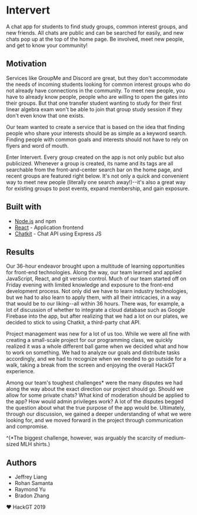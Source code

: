 # Intervert

A chat app for students to find study groups, common interest groups, and new friends. All chats are public and can be searched for easily, and new chats pop up at the top of the home page. Be involved, meet new people, and get to know your community!

## Motivation

Services like GroupMe and Discord are great, but they don't accommodate the needs of incoming students looking for common interest groups who do not already have connections in the community. To meet new people, you have to already know people, people who are willing to open the gates into their groups. But that one transfer student wanting to study for their first linear algebra exam won't be able to join that group study session if they don't even know that one exists.

Our team wanted to create a service that is based on the idea that finding people who share your interests should be as simple as a keyword search. Finding people with common goals and interests should not have to rely on flyers and word of mouth.

Enter Intervert. Every group created on the app is not only public but also publicized. Whenever a group is created, its name and its tags are all searchable from the front-and-center search bar on the home page, and recent groups are featured right below. It's not only a quick and convenient way to meet new people (literally one search away!)--it's also a great way for existing groups to post events, expand membership, and gain exposure.

## Built with

- [Node.js](https://nodejs.org/en) and npm
- [React](https://reactjs.org) - Application frontend
- [Chatkit](https://pusher.com/chatkit) - Chat API using Express JS

## Results

Our 36-hour endeavor brought upon a multitude of learning opportunities for front-end technologies. Along the way, our team learned and applied JavaScript, React, and git version control. Much of our team started off on Friday evening with limited knowledge and exposure to the front-end development process. Not only did we have to learn industry technologies, but we had to also learn to apply them, with all their intricacies, in a way that would be to our liking--all within 36 hours. There was, for example, a lot of discussion of whether to integrate a cloud database such as Google Firebase into the app, but after realizing that we had a lot on our plates, we decided to stick to using Chatkit, a third-party chat API.

Project management was new for a lot of us too. While we were all fine with creating a small-scale project for our programming class, we quickly realized it was a whole different ball game when we decided what and how to work on something. We had to analyze our goals and distribute tasks accordingly, and we had to recognize when we needed to go outside for a walk, taking a break from the screen and enjoying the overall HackGT experience.

Among our team's toughest challenges* were the many disputes we had along the way about the exact direction our project should go. Should we allow for some private chats? What kind of moderation should be applied to the app? How would admin privileges work? A lot of the disputes begged the question about what the true purpose of the app would be. Ultimately, through our discussion, we gained a deeper understanding of what we were looking for, and we moved forward in the project through communication and compromise.

^(*The biggest challenge, however, was arguably the scarcity of medium-sized MLH shirts.)

## Authors

- Jeffrey Liang
- Rohan Samanta
- Raymond Yu
- Bradon Zhang

♥ HackGT 2019
